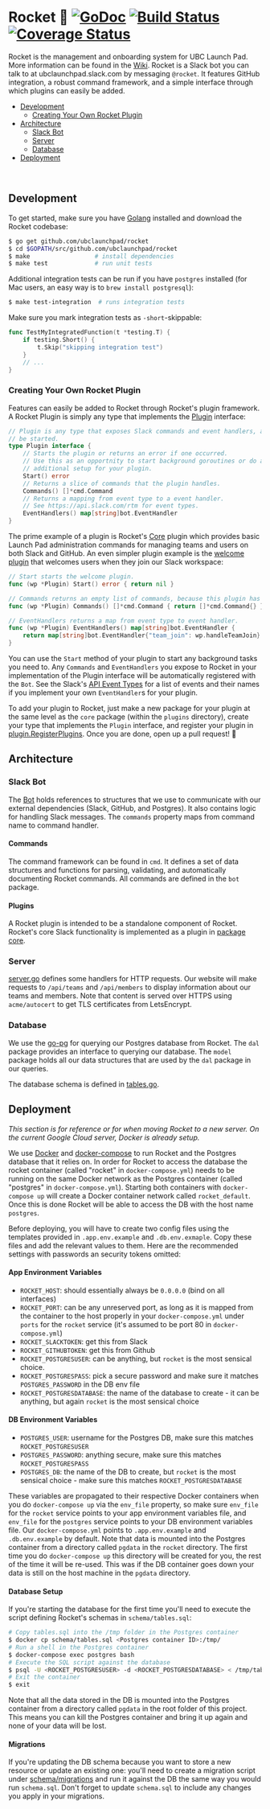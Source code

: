 # Rocket 🚀 [![GoDoc](https://godoc.org/github.com/ubclaunchpad/rocket?status.svg)](https://godoc.org/github.com/ubclaunchpad/rocket) [![Build Status](https://travis-ci.org/ubclaunchpad/rocket.svg?branch=master)](https://travis-ci.org/ubclaunchpad/rocket) [![Coverage Status](https://coveralls.io/repos/github/ubclaunchpad/rocket/badge.svg?branch=master)](https://coveralls.io/github/ubclaunchpad/rocket?branch=master)

Rocket is the management and onboarding system for UBC Launch Pad. More information can be found in the [Wiki](https://github.com/ubclaunchpad/rocket/wiki). Rocket is a Slack bot you can talk to at ubclaunchpad.slack.com by messaging `@rocket`. It features GitHub integration, a robust command framework, and a simple interface through which plugins can easily be added.

- [Development](#development)
	- [Creating Your Own Rocket Plugin](#creating-your-own-rocket-plugin)
- [Architecture](#architecture)
	- [Slack Bot](#slack-bot)
	- [Server](#server)
	- [Database](#database)
- [Deployment](#deployment)

<br>

## Development

To get started, make sure you have [Golang](https://golang.org/doc/install#install) installed and download the Rocket codebase:

```bash
$ go get github.com/ubclaunchpad/rocket
$ cd $GOPATH/src/github.com/ubclaunchpad/rocket
$ make                  # install dependencies
$ make test             # run unit tests
```

Additional integration tests can be run if you have `postgres` installed (for Mac users, an easy way is to `brew install postgresql`):

```bash
$ make test-integration  # runs integration tests
```

Make sure you mark integration tests as `-short`-skippable:

```go
func TestMyIntegratedFunction(t *testing.T) {
	if testing.Short() {
		t.Skip("skipping integration test")
	}
	// ...
}
```

### Creating Your Own Rocket Plugin

Features can easily be added to Rocket through Rocket's plugin framework. A Rocket Plugin is simply any type that implements the [Plugin](plugin/plugin.go) interface:

```go
// Plugin is any type that exposes Slack commands and event handlers, and can
// be started.
type Plugin interface {
	// Starts the plugin or returns an error if one occurred.
	// Use this as an opportnity to start background goroutines or do any other
	// additional setup for your plugin.
	Start() error
	// Returns a slice of commands that the plugin handles.
	Commands() []*cmd.Command
	// Returns a mapping from event type to a event handler.
	// See https://api.slack.com/rtm for event types.
	EventHandlers() map[string]bot.EventHandler
}
```

The prime example of a plugin is Rocket's [Core](plugins/core/core.go) plugin which provides basic Launch Pad administration commands for managing teams and users on both Slack and GitHub. An even simpler plugin example is the [welcome plugin](plugins/welcome/welcome.go) that welcomes users when they join our Slack workspace:

```go
// Start starts the welcome plugin.
func (wp *Plugin) Start() error { return nil }

// Commands returns an empty list of commands, because this plugin has no commands.
func (wp *Plugin) Commands() []*cmd.Command { return []*cmd.Command{} }

// EventHandlers returns a map from event type to event handler.
func (wp *Plugin) EventHandlers() map[string]bot.EventHandler {
	return map[string]bot.EventHandler{"team_join": wp.handleTeamJoin}
}
```

You can use the `Start` method of your plugin to start any background tasks you need to. Any `Commands` and `EventHandlers` you expose to Rocket in your implementation of the Plugin interface will be automatically registered with the `Bot`. See the Slack's [API Event Types](https://api.slack.com/events) for a list of events and their names if you implement your own `EventHandler`s for your plugin.

To add your plugin to Rocket, just make a new package for your plugin at the same level as the `core` package (within the `plugins` directory), create your type that implements the `Plugin` interface, and register your plugin in [plugin.RegisterPlugins](plugin/plugin.go). Once you are done, open up a pull request! :tada:

## Architecture

### Slack Bot

The [Bot](bot/bot.go) holds references to structures that we use to communicate with our external dependencies (Slack, GitHub, and Postgres). It also contains logic for handling Slack messages. The `commands` property maps from command name to command handler.

#### Commands

The command framework can be found in `cmd`. It defines a set of data structures and functions for parsing, validating, and automatically documenting Rocket commands. All commands are defined in the `bot` package.

#### Plugins

A Rocket plugin is intended to be a standalone component of Rocket. Rocket's core Slack functionality is implemented as a plugin in [package core](plugins/core).

### Server

[server.go](server/server.go) defines some handlers for HTTP requests. Our website will make requests to `/api/teams` and `/api/members` to display information about our teams and members. Note that content is served over HTTPS using `acme/autocert` to get TLS certificates from LetsEncrypt.

### Database

We use the [go-pg](https://github.com/go-pg/pg) for querying our Postgres database from Rocket. The `dal` package provides an interface to querying our database. The `model` package holds all our data structures that are used by the `dal` package in our queries.

The database schema is defined in [tables.go](schema/tables.sql).

## Deployment

_This section is for reference or for when moving Rocket to a new server. On the current Google Cloud server, Docker is already setup._

We use [Docker](https://docs.docker.com/install/) and [docker-compose](https://docs.docker.com/compose/install/) to run Rocket and the Postgres database that it relies on. In order for Rocket to access the database the rocket container (called "rocket" in `docker-compose.yml`) needs to be running on the same Docker network as the Postgres container (called "postgres" in `docker-compose.yml`). Starting both containers with `docker-compose up` will create a Docker container network called `rocket_default`. Once this is done Rocket will be able to access the DB with the host name `postgres`.

Before deploying, you will have to create two config files using the templates provided in `.app.env.example` and `.db.env.exmaple`. Copy these files and add the relevant values to them. Here are the recommended settings with passwords an security tokens omitted:

#### App Environment Variables

* `ROCKET_HOST`: should essentially always be `0.0.0.0` (bind on all interfaces)
* `ROCKET_PORT`: can be any unreserved port, as long as it is mapped from the container to the host properly in your `docker-compose.yml` under `ports` for the `rocket` service (it's assumed to be port 80 in `docker-compose.yml`)
* `ROCKET_SLACKTOKEN`: get this from Slack
* `ROCKET_GITHUBTOKEN`: get this from Github
* `ROCKET_POSTGRESUSER`: can be anything, but `rocket` is the most sensical choice.
* `ROCKET_POSTGRESPASS`: pick a secure password and make sure it matches `POSTGRES_PASSWORD` in the DB env file
* `ROCKET_POSTGRESDATABASE`: the name of the database to create - it can be anything, but again `rocket` is the most sensical choice

#### DB Environment Variables

* `POSTGRES_USER`: username for the Postgres DB, make sure this matches `ROCKET_POSTGRESUSER`
* `POSTGRES_PASSWORD`: anything secure, make sure this matches `ROCKET_POSTGRESPASS`
* `POSTGRES_DB`: the name of the DB to create, but `rocket` is the most sensical choice - make sure this matches `ROCKET_POSTGRESDATABASE`

These variables are propagated to their respective Docker containers when you do `docker-compose up` via the `env_file` property, so make sure `env_file` for the `rocket` service points to your app environment variables file, and `env_file` for the `postgres` service points to your DB environment variables file. Our `docker-compose.yml` points to `.app.env.example` and `.db.env.example` by default. Note that data is mounted into the Postgres container from a directory called `pgdata` in the `rocket` directory. The first time you do `docker-compose up` this directory will be created for you, the rest of the time it will be re-used. This was if the DB container goes down your data is still on the host machine in the `pgdata` directory.

#### Database Setup

If you're starting the database for the first time you'll need to execute the script defining Rocket's schemas in `schema/tables.sql`:

```bash
# Copy tables.sql into the /tmp folder in the Postgres container
$ docker cp schema/tables.sql <Postgres container ID>:/tmp/
# Run a shell in the Postgres container
$ docker-compose exec postgres bash
# Execute the SQL script against the database
$ psql -U <ROCKET_POSTGRESUSER> -d <ROCKET_POSTGRESDATABASE> < /tmp/tables.sql
# Exit the container
$ exit
```

Note that all the data stored in the DB is mounted into the Postgres container from a directory called `pgdata` in the root folder of this project. This means you can kill the Postgres container and bring it up again and none of your data will be lost.

#### Migrations

If you're updating the DB schema because you want to store a new resource or update an existing one: you'll need to create a migration script under [schema/migrations](schema/migrations) and run it against the DB the same way you would run `schema.sql`. Don't forget to update `schema.sql` to include any changes you apply in your migrations.
